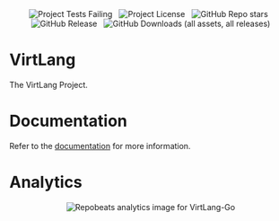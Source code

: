 <div align="center">
<!-- TEST_BADGE --><img alt="Project Tests Failing" src="https://img.shields.io/badge/tests%20-%20failing%20-%20%23ad4c45?style=for-the-badge&logo=textpattern&logoColor=%23ffffff&logoSize=32&label=tests&labelColor=%23732d28&color=%23ad4c45&cacheSeconds=600"><!-- END_TEST_BADGE -->
&nbsp;
<img src="https://img.shields.io/github/license/dev-kas/VirtLang-Go?style=for-the-badge&logo=2fas&logoColor=%23ffffff&logoSize=64&labelColor=%23701e25&color=%23ab3841&cacheSeconds=6000" alt="Project License">
&nbsp;
<img src="https://img.shields.io/github/stars/dev-kas/VirtLang-Go?style=for-the-badge&logo=github&logoSize=64&labelColor=%231d6791&color=%233894c9" alt="GitHub Repo stars">
&nbsp;
<img src="https://img.shields.io/github/v/release/dev-kas/VirtLang-Go?sort=semver&display_name=release&style=for-the-badge&logo=verizon&labelColor=%23347039&color=%234dab55&cacheSeconds=600" alt="GitHub Release">
&nbsp;
<img src="https://img.shields.io/github/downloads/dev-kas/VirtLang-Go/total?style=for-the-badge&logo=target&labelColor=%23282829&color=%2334373b&cacheSeconds=60" alt="GitHub Downloads (all assets, all releases)"></div>

# VirtLang
The VirtLang Project.

# Documentation
Refer to the [documentation](DOCS.md) for more information.

# Analytics
<div align="center">
  <img src="https://repobeats.axiom.co/api/embed/09a765e0d0bf50cf5dcc409272f31b3c66aa4b7c.svg" title="Repobeats analytics image for VirtLang-Go" alt="Repobeats analytics image for VirtLang-Go">
</div>
